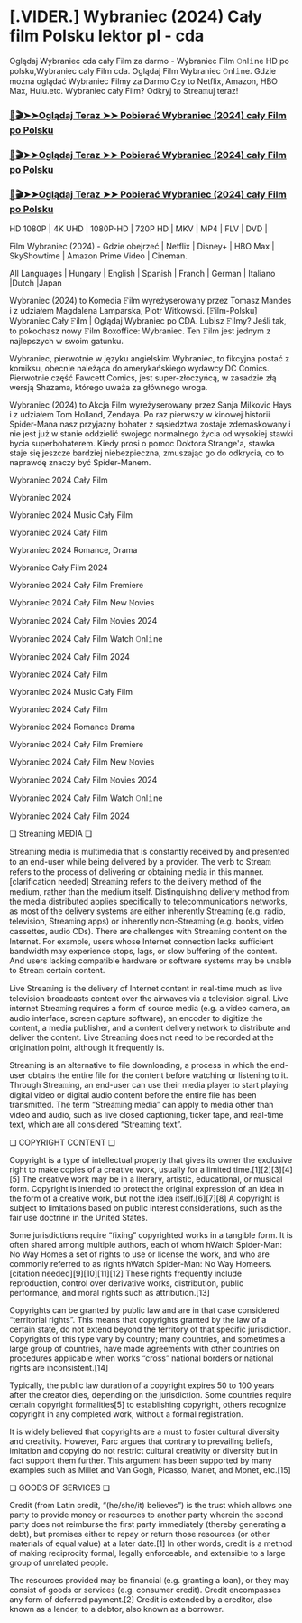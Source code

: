 # [.VIDER.] Wybraniec (2024) Cały film Polsku lektor pl - cda

Oglądaj Wybraniec cda cały Film za darmo - Wybraniec Film 𝙾nl𝚒ne HD po polsku,Wybraniec caly Film cda. Oglądaj Film Wybraniec 𝙾nl𝚒ne. Gdzie można oglądać Wybraniec Filmy za Darmo Czy to Netflix, Amazon, HBO Max, Hulu.etc. Wybraniec cały Film? Odkryj to Strea𝚖uj teraz!

### [📀🎬➤➤Oglądaj Teraz ➤➤ Pobierać Wybraniec (2024) cały Film po Polsku](https://love-4k.com/pl/movie/432986/wybraniec-gitcodepl)

### [📀🎬➤➤Oglądaj Teraz ➤➤ Pobierać Wybraniec (2024) cały Film po Polsku](https://love-4k.com/pl/movie/432986/wybraniec-gitcodepl)

### [📀🎬➤➤Oglądaj Teraz ➤➤ Pobierać Wybraniec (2024) cały Film po Polsku](https://love-4k.com/pl/movie/432986/wybraniec-gitcodepl)

HD 1080P | 4K UHD | 1080P-HD | 720P HD | MKV | MP4 | FLV | DVD |

Film Wybraniec (2024) - Gdzie obejrzeć | Netflix | Disney+ | HBO Max | SkyShowtime | Amazon Prime Video | Cineman.

All Languages | Hungary | English | Spanish | Franch | German | Italiano |Dutch |Japan

Wybraniec (2024) to Komedia 𝙵ilm wyreżyserowany przez Tomasz Mandes i z udziałem Magdalena Lamparska, Piotr Witkowski. [𝙵ilm-Polsku] Wybraniec Cały 𝙵ilm | Oglądaj Wybraniec  po CDA. Lubisz 𝙵ilmy? Jeśli tak, to pokochasz nowy 𝙵ilm Boxoffice: Wybraniec. Ten 𝙵ilm jest jednym z najlepszych w swoim gatunku.

Wybraniec, pierwotnie w języku angielskim Wybraniec, to fikcyjna postać z komiksu, obecnie należąca do amerykańskiego wydawcy DC Comics. Pierwotnie część Fawcett Comics, jest super-złoczyńcą, w zasadzie złą wersją Shazama, którego uważa za głównego wroga.

Wybraniec (2024) to Akcja Film wyreżyserowany przez Sanja Milkovic Hays i z udziałem Tom Holland, Zendaya. Po raz pierwszy w kinowej historii Spider-Mana nasz przyjazny bohater z sąsiedztwa zostaje zdemaskowany i nie jest już w stanie oddzielić swojego normalnego życia od wysokiej stawki bycia superbohaterem. Kiedy prosi o pomoc Doktora Strange'a, stawka staje się jeszcze bardziej niebezpieczna, zmuszając go do odkrycia, co to naprawdę znaczy być Spider-Manem.

Wybraniec 2024 Cały Film

Wybraniec 2024

Wybraniec 2024 Music Cały Film

Wybraniec 2024 Cały Film

Wybraniec 2024 Romance, Drama

Wybraniec Cały Film 2024

Wybraniec 2024 Cały Film Premiere

Wybraniec 2024 Cały Film New 𝙼ovies

Wybraniec 2024 Cały Film 𝙼ovies 2024

Wybraniec 2024 Cały Film Watch 𝙾nl𝚒ne

Wybraniec 2024 Cały Film 2024

Wybraniec 2024 Cały Film

Wybraniec 2024 Music Cały Film

Wybraniec 2024 Cały Film

Wybraniec 2024 Romance Drama

Wybraniec 2024 Cały Film Premiere

Wybraniec 2024 Cały Film New 𝙼ovies

Wybraniec 2024 Cały Film 𝙼ovies 2024

Wybraniec 2024 Cały Film Watch 𝙾nl𝚒ne

Wybraniec 2024 Cały Film 2024

❏ Strea𝚖ing MEDIA ❏

Strea𝚖ing media is multimedia that is constantly received by and presented to an end-user while being delivered by a provider. The verb to Strea𝚖 refers to the process of delivering or obtaining media in this manner.[clarification needed] Strea𝚖ing refers to the delivery method of the medium, rather than the medium itself. Distinguishing delivery method from the media distributed applies specifically to telecommunications networks, as most of the delivery systems are either inherently Strea𝚖ing (e.g. radio, television, Strea𝚖ing apps) or inherently non-Strea𝚖ing (e.g. books, video cassettes, audio CDs). There are challenges with Strea𝚖ing content on the Internet. For example, users whose Internet connection lacks sufficient bandwidth may experience stops, lags, or slow buffering of the content. And users lacking compatible hardware or software systems may be unable to Strea𝚖 certain content.

Live Strea𝚖ing is the delivery of Internet content in real-time much as live television broadcasts content over the airwaves via a television signal. Live internet Strea𝚖ing requires a form of source media (e.g. a video camera, an audio interface, screen capture software), an encoder to digitize the content, a media publisher, and a content delivery network to distribute and deliver the content. Live Strea𝚖ing does not need to be recorded at the origination point, although it frequently is.

Strea𝚖ing is an alternative to file downloading, a process in which the end-user obtains the entire file for the content before watching or listening to it. Through Strea𝚖ing, an end-user can use their media player to start playing digital video or digital audio content before the entire file has been transmitted. The term “Strea𝚖ing media” can apply to media other than video and audio, such as live closed captioning, ticker tape, and real-time text, which are all considered “Strea𝚖ing text”.

❏ COPYRIGHT CONTENT ❏

Copyright is a type of intellectual property that gives its owner the exclusive right to make copies of a creative work, usually for a limited time.[1][2][3][4][5] The creative work may be in a literary, artistic, educational, or musical form. Copyright is intended to protect the original expression of an idea in the form of a creative work, but not the idea itself.[6][7][8] A copyright is subject to limitations based on public interest considerations, such as the fair use doctrine in the United States.

Some jurisdictions require “fixing” copyrighted works in a tangible form. It is often shared among multiple authors, each of whom hWatch Spider-Man: No Way Homes a set of rights to use or license the work, and who are commonly referred to as rights hWatch Spider-Man: No Way Homeers.[citation needed][9][10][11][12] These rights frequently include reproduction, control over derivative works, distribution, public performance, and moral rights such as attribution.[13]

Copyrights can be granted by public law and are in that case considered “territorial rights”. This means that copyrights granted by the law of a certain state, do not extend beyond the territory of that specific jurisdiction. Copyrights of this type vary by country; many countries, and sometimes a large group of countries, have made agreements with other countries on procedures applicable when works “cross” national borders or national rights are inconsistent.[14]

Typically, the public law duration of a copyright expires 50 to 100 years after the creator dies, depending on the jurisdiction. Some countries require certain copyright formalities[5] to establishing copyright, others recognize copyright in any completed work, without a formal registration.

It is widely believed that copyrights are a must to foster cultural diversity and creativity. However, Parc argues that contrary to prevailing beliefs, imitation and copying do not restrict cultural creativity or diversity but in fact support them further. This argument has been supported by many examples such as Millet and Van Gogh, Picasso, Manet, and Monet, etc.[15]

❏ GOODS OF SERVICES ❏

Credit (from Latin credit, “(he/she/it) believes”) is the trust which allows one party to provide money or resources to another party wherein the second party does not reimburse the first party immediately (thereby generating a debt), but promises either to repay or return those resources (or other materials of equal value) at a later date.[1] In other words, credit is a method of making reciprocity formal, legally enforceable, and extensible to a large group of unrelated people.

The resources provided may be financial (e.g. granting a loan), or they may consist of goods or services (e.g. consumer credit). Credit encompasses any form of deferred payment.[2] Credit is extended by a creditor, also known as a lender, to a debtor, also known as a borrower.
